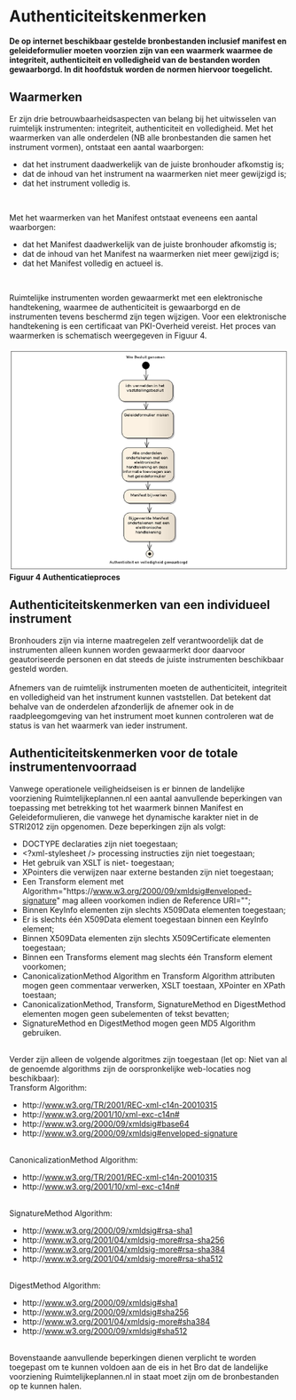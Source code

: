 # Authenticiteitskenmerken
**De op internet beschikbaar gestelde bronbestanden inclusief manifest en
geleideformulier moeten voorzien zijn van een waarmerk waarmee de integriteit,
authenticiteit en volledigheid van de bestanden worden gewaarborgd. In dit
hoofdstuk worden de normen hiervoor toegelicht.**

## Waarmerken
Er zijn drie betrouwbaarheidsaspecten van belang bij het uitwisselen van
ruimtelijk instrumenten: integriteit, authenticiteit en volledigheid. Met het
waarmerken van alle onderdelen (NB alle bronbestanden die samen het instrument
vormen), ontstaat een aantal waarborgen:  
<ul><li>dat het instrument daadwerkelijk van de juiste bronhouder afkomstig is;</li>
<li>dat de inhoud van het instrument na waarmerken niet meer gewijzigd is;</li>
<li>dat het instrument volledig is.</li>
</ul></br>

Met het waarmerken van het Manifest ontstaat eveneens een aantal waarborgen: 
<ul><li>dat het Manifest daadwerkelijk van de juiste bronhouder afkomstig is;</li>
<li>dat de inhoud van het Manifest na waarmerken niet meer gewijzigd is;</li>
<li>dat het Manifest volledig en actueel is.</li>
</ul></br>

Ruimtelijke instrumenten worden gewaarmerkt met een elektronische handtekening,
waarmee de authenticiteit is gewaarborgd en de instrumenten tevens beschermd
zijn tegen wijzigen. Voor een elektronische handtekening is een certificaat van
PKI-Overheid vereist. Het proces van waarmerken is schematisch weergegeven in
Figuur 4.
</br></br>
![](media/2dabfdb5f0a4454372e04907ee725956.png)  
**Figuur 4 Authenticatieproces**

## Authenticiteitskenmerken van een individueel instrument
Bronhouders zijn via interne maatregelen zelf verantwoordelijk dat de
instrumenten alleen kunnen worden gewaarmerkt door daarvoor geautoriseerde
personen en dat steeds de juiste instrumenten beschikbaar gesteld worden.
<br/><br/>
Afnemers van de ruimtelijk instrumenten moeten de authenticiteit, integriteit en
volledigheid van het instrument kunnen vaststellen. Dat betekent dat behalve van
de onderdelen afzonderlijk de afnemer ook in de raadpleegomgeving van het
instrument moet kunnen controleren wat de status is van het waarmerk van ieder
instrument.

## Authenticiteitskenmerken voor de totale instrumentenvoorraad
Vanwege operationele veiligheidseisen is er binnen de landelijke voorziening Ruimtelijkeplannen.nl
een aantal aanvullende beperkingen van toepassing met betrekking tot het
waarmerk binnen Manifest en Geleideformulieren, die vanwege het dynamische
karakter niet in de STRI2012 zijn opgenomen. Deze beperkingen zijn als volgt:</br> 
- DOCTYPE declaraties zijn niet toegestaan;
- \<?xml-stylesheet /\> processing instructies zijn niet toegestaan;
- Het gebruik van XSLT is niet- toegestaan;
- XPointers die verwijzen naar externe bestanden zijn niet toegestaan;
- Een Transform element met Algorithm="ht<span>tps://www.w3.org/2000/09/xmldsig#enveloped-signature" mag alleen voorkomen indien de Reference URI="";
- Binnen KeyInfo elementen zijn slechts X509Data elementen toegestaan;
- Er is slechts één X509Data element toegestaan binnen een KeyInfo element;
- Binnen X509Data elementen zijn slechts X509Certificate elementen toegestaan;
- Binnen een Transforms element mag slechts één Transform element voorkomen;
- CanonicalizationMethod Algorithm en Transform Algorithm attributen mogen geen commentaar verwerken, XSLT toestaan, XPointer en XPath toestaan;
- CanonicalizationMethod, Transform, SignatureMethod en DigestMethod elementen mogen geen subelementen of tekst bevatten;
- SignatureMethod en DigestMethod mogen geen MD5 Algorithm gebruiken. 
</br></br>

Verder zijn alleen de volgende algoritmes zijn toegestaan (let op: Niet van al de genoemde algorithms zijn de oorspronkelijke web-locaties nog beschikbaar):  
Transform Algorithm:  
- ht<span>tp://www.w3.org/TR/2001/REC-xml-c14n-20010315
- ht<span>tp://www.w3.org/2001/10/xml-exc-c14n#
- ht<span>tp://www.w3.org/2000/09/xmldsig#base64
- ht<span>tp://www.w3.org/2000/09/xmldsig#enveloped-signature 
</br></br>

CanonicalizationMethod Algorithm:  
- ht<span>tp://www.w3.org/TR/2001/REC-xml-c14n-20010315
- ht<span>tp://www.w3.org/2001/10/xml-exc-c14n# 
</br></br>

SignatureMethod Algorithm:  
- ht<span>tp://www.w3.org/2000/09/xmldsig#rsa-sha1
- ht<span>tp://www.w3.org/2001/04/xmldsig-more#rsa-sha256
- ht<span>tp://www.w3.org/2001/04/xmldsig-more#rsa-sha384
- ht<span>tp://www.w3.org/2001/04/xmldsig-more#rsa-sha512 
</br></br>

DigestMethod Algorithm:  
- ht<span>tp://www.w3.org/2000/09/xmldsig#sha1
- ht<span>tp://www.w3.org/2000/09/xmldsig#sha256
- ht<span>tp://www.w3.org/2001/04/xmldsig-more#sha384
- ht<span>tp://www.w3.org/2000/09/xmldsig#sha512 
</br></br>

Bovenstaande aanvullende beperkingen dienen verplicht te worden toegepast om te
kunnen voldoen aan de eis in het Bro dat de landelijke voorziening Ruimtelijkeplannen.nl in staat moet
zijn om de bronbestanden op te kunnen halen.

